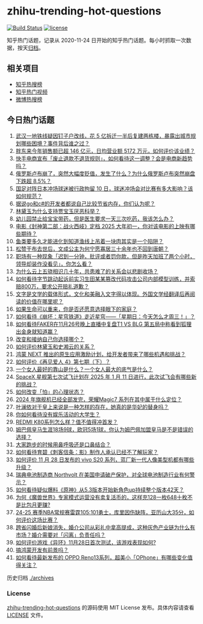 # zhihu-trending-hot-questions

[![Build Status](https://github.com/justjavac/zhihu-trending-hot-questions/workflows/ci/badge.svg?branch=master)](https://github.com/justjavac/zhihu-trending-hot-questions/actions)
[![license](https://img.shields.io/github/license/justjavac/zhihu-trending-hot-questions)](https://github.com/justjavac/zhihu-trending-hot-questions/blob/master/LICENSE)

知乎热门话题，记录从 2020-11-24
日开始的知乎热门话题。每小时抓取一次数据，按天[归档](./archives)。

## 相关项目

- [知乎热搜榜](https://github.com/justjavac/zhihu-trending-top-search)
- [知乎热门视频](https://github.com/justjavac/zhihu-trending-hot-video)
- [微博热搜榜](https://github.com/justjavac/weibo-trending-hot-search)

## 今日热门话题

<!-- BEGIN -->
<!-- 最后更新时间 Fri Nov 29 2024 01:17:00 GMT+0800 (China Standard Time) -->

1. [武汉一地铁线疑因钉子户改线，花 5 亿拆迁一半后复建两栋楼，暴露出城市规划哪些困境？事件背后谁之过？](https://www.zhihu.com/question/5213630146)
1. [胖东来今年销售额已超 146 亿元，日均营业额 5172 万元，如何评价该业绩？](https://www.zhihu.com/question/5285544865)
1. [快手电商宣布「废止退款不退货规则」，如何看待这一调整？会是电商新趋势吗？](https://www.zhihu.com/question/5381491704)
1. [俄罗斯卢布崩了，突然大幅度贬值，发生了什么？为什么俄罗斯卢布突然崩盘下跌超 8.5%？](https://www.zhihu.com/question/5399574440)
1. [国足对阵日本冲场球迷被行政拘留 10 日，球迷冲场会对比赛有多大影响？该如何规范？](https://www.zhihu.com/question/5377442324)
1. [据说go和c#的开发者都说自己比较节省内存，你们认为呢？](https://www.zhihu.com/question/665797328)
1. [林黛玉为什么支持贾宝玉厌恶科举？](https://www.zhihu.com/question/3693175173)
1. [幼儿园禁止给宝宝带药，但是医生要求一天三次吃药，我该怎么办？](https://www.zhihu.com/question/5050535506)
1. [电影《封神第二部：战火西岐》定档 2025 大年初一，你对该电影的上映有哪些期待？](https://www.zhihu.com/question/2427851833)
1. [鱼类要多久才能进化到知道渔线上吊着一块肉其实是一个陷阱？](https://www.zhihu.com/question/67974560)
1. [松赞干布去世后，文成公主为何宁愿寡居三十余年也不回到唐朝？](https://www.zhihu.com/question/426645433)
1. [职场有一种现象「迟到一分钟，批评或者罚你款，但是昨天加班了两个小时，领导却装作没看见」，你怎么看？](https://www.zhihu.com/question/5193168712)
1. [为什么云上五骁相识几十年，共患难了的关系会以悲剧收场？](https://www.zhihu.com/question/654946756)
1. [如何看待字节跳动起诉前实习生田某某篡改代码攻击公司内部模型训练，并索赔800万，要求公开赔礼道歉？](https://www.zhihu.com/question/5308895035)
1. [文字是文学的载体形式，文化和美融入文字得以体现。外国文学经翻译后再阅读的价值在哪里呢？](https://www.zhihu.com/question/4184643705)
1. [如果生命可以重来，你是否还愿意选择眼下的家庭？](https://www.zhihu.com/question/5320180915)
1. [如何看待《崩坏：星穹铁道》走近星穹——「星期日：今天怎么才周三！」？](https://www.zhihu.com/question/5270510902)
1. [如何看待FAKER在11月26号晚上直播中复盘T1 VS BLG 第五局中称看到狐狸出金身就知道赢？](https://www.zhihu.com/question/5284631020)
1. [改变和接纳自己你选择哪个？](https://www.zhihu.com/question/5290437318)
1. [如何评价林黛玉和史湘云的关系？](https://www.zhihu.com/question/4624005855)
1. [鸿蒙 NEXT 推出的原生应用激励计划，给开发者带来了哪些机遇和挑战？](https://www.zhihu.com/question/5298182306)
1. [如何评价《再见爱人 4》第七期（下）？](https://www.zhihu.com/question/5381701030)
1. [一个女人最好的靠山是什么？一个女人最大的底气是什么？](https://www.zhihu.com/question/725444427)
1. [SpaceX 星舰第七次试飞计划在 2025 年 1 月 11 日进行，此次试飞会有哪些新的挑战？](https://www.zhihu.com/question/5170117641)
1. [如何改变「怕」的心理状态？](https://www.zhihu.com/question/4709097232)
1. [2024 年旗舰机已经全部发完，荣耀Magic7 系列在其中属于什么定位？](https://www.zhihu.com/question/5362011263)
1. [叶澜依对于皇上来说是一种怎样的存在，她真的是华妃的替身吗？](https://www.zhihu.com/question/381093961)
1. [你如何看待没有娱乐活动的大学生？](https://www.zhihu.com/question/5320376710)
1. [REDMI K80系列怎么样？值不值得冲首发？](https://www.zhihu.com/question/5252820314)
1. [姆巴佩皇马生涯18场9球，欧冠5场1球，你认为姆巴佩加盟皇马是不是错误的选择？](https://www.zhihu.com/question/5349179479)
1. [大家跑步的时候用鼻呼吸还是口鼻结合？](https://www.zhihu.com/question/4712765665)
1. [如何看待育碧《刺客信条：影》制作人承认已经不了解玩家？](https://www.zhihu.com/question/5168451999)
1. [如何评价 11 月 28 日发布的 vivo S20 系列，蓝厂新一代人像美型机都有哪些升级？](https://www.zhihu.com/question/5383269946)
1. [瑞典电池制造商 Northvolt 在美国申请破产保护，对全球电池制造行业有何警示？](https://www.zhihu.com/question/4830414541)
1. [如何看待疑似爆料《原神》从5.3版本开始新角色up持续整个版本42天？](https://www.zhihu.com/question/5357102498)
1. [为何《魔兽世界》专家模式运营没有卖复活币的，这样充128一枚648十枚不是比包月更赚?](https://www.zhihu.com/question/5179298752)
1. [24-25 赛季NBA常规赛雷霆105:101勇士，库里因伤缺阵，亚历山大35分，如何评价这场比赛？](https://www.zhihu.com/question/5366621323)
1. [跨省闪婚后新娘消失，婚介公司从彩礼中拿高提成，这种灰色产业链为什么有市场？婚介需要对「闪离」负责任吗？](https://www.zhihu.com/question/5097885749)
1. [如何评价游戏《异环》11月28日首次测试，该游戏表现如何?](https://www.zhihu.com/question/5365441064)
1. [搞鸿蒙开发有前景吗？](https://www.zhihu.com/question/1781590918)
1. [如何看待最新发布的 OPPO Reno13系列，超美小「OPhone」有哪些变化值得关注？](https://www.zhihu.com/question/5068797239)

<!-- END -->

历史归档 [./archives](./archives)

### License

[zhihu-trending-hot-questions](https://github.com/justjavac/zhihu-trending-hot-questions)
的源码使用 MIT License 发布。具体内容请查看 [LICENSE](./LICENSE) 文件。
